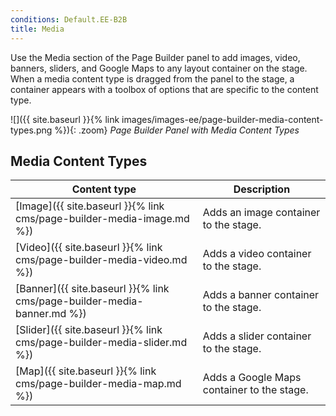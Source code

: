 ```yaml
---
conditions: Default.EE-B2B
title: Media
---
```


Use the Media section of the Page Builder panel to add images, video, banners, sliders, and Google Maps to any layout container on the stage. When a media content type is dragged from the panel to the stage, a container appears with a toolbox of options that are specific to the content type.

![]({{ site.baseurl }}{% link images/images-ee/page-builder-media-content-types.png %}){: .zoom}
_Page Builder Panel with Media Content Types_

## Media Content Types

| Content type                                                            | Description                                |
| ----------------------------------------------------------------------- | ------------------------------------------ |
| [Image]({{ site.baseurl }}{% link cms/page-builder-media-image.md %})   | Adds an image container  to the stage.     |
| [Video]({{ site.baseurl }}{% link cms/page-builder-media-video.md %})   | Adds a video container to the stage.       |
| [Banner]({{ site.baseurl }}{% link cms/page-builder-media-banner.md %}) | Adds a banner container to the stage.      |
| [Slider]({{ site.baseurl }}{% link cms/page-builder-media-slider.md %}) | Adds a slider container to the stage.      |
| [Map]({{ site.baseurl }}{% link cms/page-builder-media-map.md %})       | Adds a Google Maps container to the stage. |
